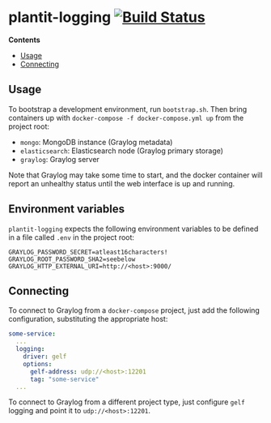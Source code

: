 # plantit-logging [![Build Status](https://travis-ci.com/Computational-Plant-Science/plantit-logging.svg?branch=master)](https://travis-ci.com/Computational-Plant-Science/plantit-logging)

<!-- START doctoc generated TOC please keep comment here to allow auto update -->
<!-- DON'T EDIT THIS SECTION, INSTEAD RE-RUN doctoc TO UPDATE -->
**Contents**

- [Usage](#usage)
- [Connecting](#connecting)

<!-- END doctoc generated TOC please keep comment here to allow auto update -->

## Usage

To bootstrap a development environment, run `bootstrap.sh`. Then bring containers up with `docker-compose -f docker-compose.yml up` from the project root:

- `mongo`: MongoDB instance (Graylog metadata)
- `elasticsearch`: Elasticsearch node (Graylog primary storage)
- `graylog`: Graylog server

Note that Graylog may take some time to start, and the docker container will report an unhealthy status until the web interface is up and running.

## Environment variables

`plantit-logging` expects the following environment variables to be defined in a file called `.env` in the project root:

```
GRAYLOG_PASSWORD_SECRET=atleast16characters!
GRAYLOG_ROOT_PASSWORD_SHA2=seebelow
GRAYLOG_HTTP_EXTERNAL_URI=http://<host>:9000/
```

## Connecting

To connect to Graylog from a `docker-compose` project, just add the following configuration, substituting the appropriate host:

```yml
some-service:
  ...
  logging:
    driver: gelf
    options:
      gelf-address: udp://<host>:12201
      tag: "some-service"
  ...
```

To connect to Graylog from a different project type, just configure `gelf` logging and point it to `udp://<host>:12201`.
